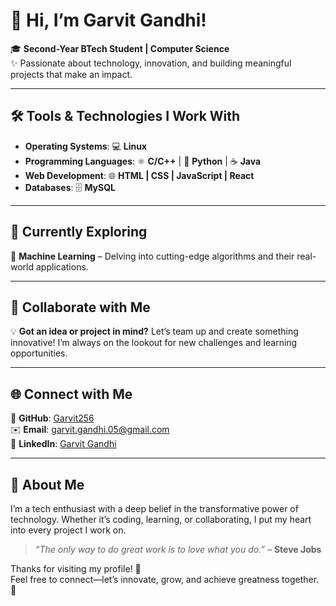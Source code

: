 # 👋 Hi, I’m **Garvit Gandhi**!  

🎓 **Second-Year BTech Student | Computer Science**  
✨ Passionate about technology, innovation, and building meaningful projects that make an impact.  

---

## 🛠️ **Tools & Technologies I Work With**  

- **Operating Systems**: 💻 **Linux**  
- **Programming Languages**: ⚛️ **C/C++** | 🐍 **Python** | ☕ **Java**  
- **Web Development**: 🌐 **HTML | CSS | JavaScript | React**  
- **Databases**: 🗄️ **MySQL**  


---

## 🚀 **Currently Exploring**  

🤖 **Machine Learning** – Delving into cutting-edge algorithms and their real-world applications.  

---

## 🤝 **Collaborate with Me**  

💡 **Got an idea or project in mind?** Let’s team up and create something innovative! I’m always on the lookout for new challenges and learning opportunities.  

---

## 🌐 **Connect with Me**  

📂 **GitHub**: [Garvit256](https://github.com/Garvit256)  
✉️ **Email**: [garvit.gandhi.05@gmail.com](mailto:garvit.gandhi.05@gmail.com)  
💼 **LinkedIn**: [Garvit Gandhi](https://www.linkedin.com/in/garvit-gandhi)  

---

## 🌟 **About Me**  

I’m a tech enthusiast with a deep belief in the transformative power of technology. Whether it’s coding, learning, or collaborating, I put my heart into every project I work on.  

> _“The only way to do great work is to love what you do.”_ – **Steve Jobs**  

Thanks for visiting my profile! 🙌  
Feel free to connect—let’s innovate, grow, and achieve greatness together. 🌟  

<!--
**GARVIT256/garvit256** is a ✨ _special_ ✨ repository because its `README.md` (this file) appears on your GitHub profile.

Here are some ideas to get you started:

- 🔭 I’m currently working on ...
- 🌱 I’m currently learning ...
- 👯 I’m looking to collaborate on ...
- 🤔 I’m looking for help with ...
- 💬 Ask me about ...
- 📫 How to reach me: ...
- 😄 Pronouns: ...
- ⚡ Fun fact: ...
-->
